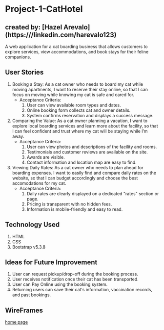 # Project-1-CatHotel
## created by: [Hazel Arevalo] (https:///linkedin.com/harevalo123)
A web application for a cat boarding business that allows customers to explore services, view accommodations, and book stays for their feline companions.
## User Stories
1. Booking a Stay: As a cat owner who needs to board my cat while moving apartments, I want to reserve their stay online, so that I can focus on moving while knowing my cat is safe and cared for.
    - Acceptance Criteria: 
        1. User can view available room types and dates.
        2. Online booking form collects cat and owner details.
        3. System confirms reservation and displays a success message.
2. Comparing the Value: As a cat owner planning a vacation, I want to explore local boarding services and learn more about the facility, so that I can feel confident and trust where my cat will be staying while I’m away.
    - Acceptance Criteria:
        1. User can view photos and descriptions of the facility and rooms.
        2. Testimonials and customer reviews are available on the site.
        3. Awards are visible.
        4. Contact information and location map are easy to find.
3. Viewing Daily Rates: As a cat owner who needs to plan ahead for boarding expenses. I want to easily find and compare daily rates on the website, so that I can budget accordingly and choose the best accomodations for my cat.
    - Acceptance Criteria:
        1. Daily rates are clearly displayed on a dedicated "rates" section or page.
        2. Pricing is transparent with no hidden fees.
        3. Information is mobile-friendly and easy to read.
## Technology Used
1. HTML
2. CSS
3. Bootstrap v5.3.8
## Ideas for Future Improvement
1. User can request pickup/drop-off during the booking process.
2. User receives notification once their cat has been transported.
3. User can Pay Online using the booking system.
4. Returning users can save their cat's information, vaccination records, and past bookings. 
## WireFrames
[home page](images/Home-Page.drawio.svg)
